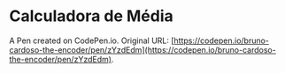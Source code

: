 # Calculadora de Média

A Pen created on CodePen.io. Original URL: [https://codepen.io/bruno-cardoso-the-encoder/pen/zYzdEdm](https://codepen.io/bruno-cardoso-the-encoder/pen/zYzdEdm).


